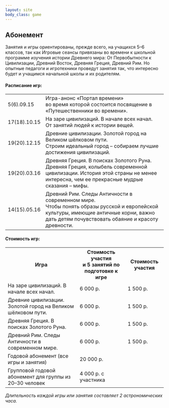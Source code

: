 ```yaml
---
layout: site
body_class: game
---
```


## Абонемент

Занятия и игры ориентированы, прежде всего, на учащихся 5–6 классов, так как Игровые сеансы привязаны во времени к школьной программе изучения истории Древнего мира: От Первобытности к Цивилизации, Древний Восток, Древняя Греция, Древний Рим. Но опытные педагоги и игротехники проведут занятия так, что интересно будет и учащимся начальной школы и их родителям.

#### Расписание игр:

<table class="table">
<tr>
<td>5(6).09.15 </td>
<td> Игра-анонс «Портал времени» <br/>
<span> во время которой состоится посвящение в «Путешественники во времени». </span></td>
</tr>
<tr>
<td>17(18).10.15 </td>
<td> На заре цивилизаций. В начале всех начал. <br/>
<span> От занятий людей к истории вещей. </span></td>
</tr>
<td>19(20).12.15 </td>
<td> Древние цивилизации. Золотой город на Великом шёлковом пути. <br/>
<span> Строим идеальный город – собираем лучшие достижения цивилизаций.</span></td>
<tr>
<td>19(20).03.16 </td>
<td> Древняя Греция. В поисках Золотого Руна. <br/>
<span>Древняя Греция, колыбель современной цивилизации. История этой страны не менее интересна, чем ее прекрасные мудрые сказания – мифы.</span></td>
</tr>
<tr>
<td>14(15).05.16 </td>
<td> Древний Рим. Следы Античности в современном мире. <br/>
<span>Чтобы понять образы русской и европейской культуры, имеющие античные корни, важно дать детям почувствовать обаяние и красоту древности.</span></td>
</tr>
</table>

#### Стоимость игр:

<table class="table">
<tr>
<th> Игра </th>
<th> Стоимость участия <br/> и 5 занятий по подготовке к игре </th>
<th> Стоимость участия </th>
</tr>
<tr>
<td> На заре цивилизаций. В начале всех начал. </td>
<td> 6 000 р. </td>
<td> 1 500 р. </td>
</tr>
<tr>
<td> Древние цивилизации. Золотой город на Великом шёлковом пути. </td>
<td> 6 000 р. </td>
<td> 1 500 р. </td>
</tr>
<tr>
<td> Древняя Греция. В поисках Золотого Руна. </td>
<td> 6 000 р. </td>
<td> 1 500 р. </td>
</tr>
<tr>
<td> Древний Рим. Следы Античности в современном мире. </td>
<td> 6 000 р. </td>
<td> 1 500 р. </td>
</tr>
<tr>
<td> Годовой абонемент (все игры и занятия) </td>
<td> 20 000 р. </td>
<td> </td>
</tr>
<tr>
<td> Групповой годовой абонемент для группы из 20&ndash;30 человек </td>
<td> 4 000 р. с участника </td>
<td> </td>
</tr>
</table>

*Длительность каждой игры или занятия составляет 2 астрономических часа.*
